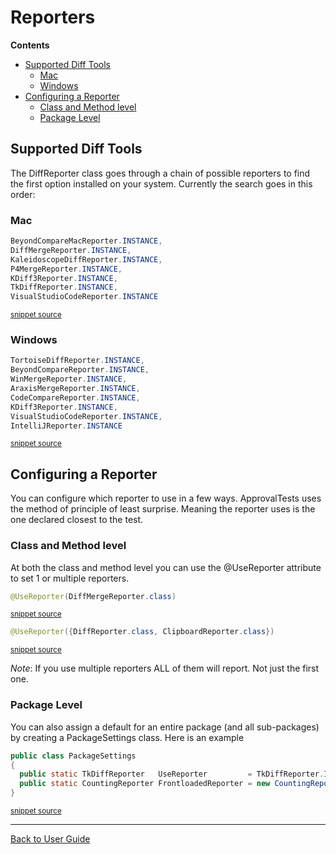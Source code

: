 <!--
This file was generate by MarkdownSnippets.
Source File: /approvaltests/docs/mdsource/Reporters.source.md
To change this file edit the source file and then re-run the generation using either the dotnet global tool (https://github.com/SimonCropp/MarkdownSnippets#markdownsnippetstool) or using the api (https://github.com/SimonCropp/MarkdownSnippets#running-as-a-unit-test).
-->
<a id="top"></a>

# Reporters



<!-- START doctoc generated TOC please keep comment here to allow auto update -->
<!-- DON'T EDIT THIS SECTION, INSTEAD RE-RUN doctoc TO UPDATE -->
**Contents**

- [Supported Diff Tools](#supported-diff-tools)
  - [Mac](#mac)
  - [Windows](#windows)
- [Configuring a Reporter](#configuring-a-reporter)
  - [Class and Method level](#class-and-method-level)
  - [Package Level](#package-level)

<!-- END doctoc generated TOC please keep comment here to allow auto update -->


## Supported Diff Tools

The DiffReporter class goes through a chain of possible reporters to find the first option installed on your system.
Currently the search goes in this order:

### Mac

<!-- snippet: mac_diff_reporters -->
```java
BeyondCompareMacReporter.INSTANCE,
DiffMergeReporter.INSTANCE,
KaleidoscopeDiffReporter.INSTANCE,
P4MergeReporter.INSTANCE,
KDiff3Reporter.INSTANCE,
TkDiffReporter.INSTANCE,
VisualStudioCodeReporter.INSTANCE
```
<sup>[snippet source](/approvaltests/src/main/java/org/approvaltests/reporters/macosx/MacDiffReporter.java#L11-L19)</sup>
<!-- endsnippet -->


### Windows

<!-- snippet: windows_diff_reporters -->
```java
TortoiseDiffReporter.INSTANCE,
BeyondCompareReporter.INSTANCE,
WinMergeReporter.INSTANCE,
AraxisMergeReporter.INSTANCE,
CodeCompareReporter.INSTANCE,
KDiff3Reporter.INSTANCE,
VisualStudioCodeReporter.INSTANCE,
IntelliJReporter.INSTANCE
```
<sup>[snippet source](/approvaltests/src/main/java/org/approvaltests/reporters/windows/WindowsDiffReporter.java#L11-L20)</sup>
<!-- endsnippet -->


## Configuring a Reporter

You can configure which reporter to use in a few ways. ApprovalTests uses the method of principle of least surprise. Meaning the reporter uses is the one declared closest to the test. 

### Class and Method level

At both the class and method level you can use the @UseReporter attribute to set 1 or multiple reporters.

<!-- snippet: use_reporter_single -->
```java
@UseReporter(DiffMergeReporter.class)
```
<sup>[snippet source](/approvaltests/src/test/java/org/approvaltests/reporters/tests/GenericDiffReporterTest.java#L27-L29)</sup>
<!-- endsnippet -->

<!-- snippet: use_reporter_multiple -->
```java
@UseReporter({DiffReporter.class, ClipboardReporter.class})
```
<sup>[snippet source](/approvaltests/src/test/java/machine_specific_tests/approvaltests/tests/Samples.java#L11-L13)</sup>
<!-- endsnippet -->

*Note*: If you use multiple reporters ALL of them will report. Not just the first one.

### Package Level

You can also assign a default for an entire package (and all sub-packages) by creating a PackageSettings class. Here is an example  


<!-- snippet: use_reporter_package_settings -->
```java
public class PackageSettings
{
  public static TkDiffReporter   UseReporter         = TkDiffReporter.INSTANCE;
  public static CountingReporter FrontloadedReporter = new CountingReporter();
}
```
<sup>[snippet source](/approvaltests/src/main/java/org/approvaltests/packagesettings/tests/PackageSettings.java#L5-L11)</sup>
<!-- endsnippet -->

---

[Back to User Guide](README.md#top)
